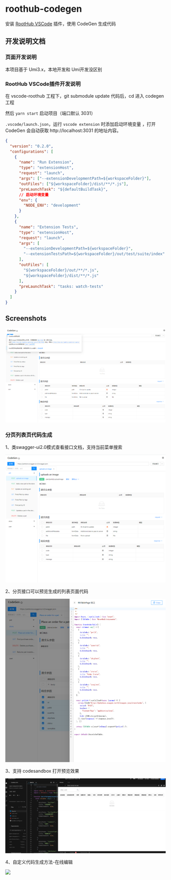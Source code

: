 <!--
 * @Author: ZtrainWilliams ztrain1224@163.com
 * @Date: 2022-06-14 17:11:39
 * @Description: 
-->
# roothub-codegen

安装 [RootHub VSCode](https://marketplace.visualstudio.com/items?itemName=giscafer.roothub) 插件，使用 CodeGen 生成代码
## 开发说明文档

### 页面开发说明

本项目基于 Umi3.x，本地开发和 Umi开发没区别
### RootHub VSCode插件开发说明

在 vscode-roothub 工程下，git submodule update 代码后，cd 进入 codegen 工程

然后 `yarn start` 启动项目（端口默认 3031）

`.vscode/launch.json`，运行 `vscode extension` 时添加启动环境变量 ，打开 CodeGen 会自动获取 http://localhost:3031 的地址内容。

```json
{
  "version": "0.2.0",
  "configurations": [
    {
      "name": "Run Extension",
      "type": "extensionHost",
      "request": "launch",
      "args": ["--extensionDevelopmentPath=${workspaceFolder}"],
      "outFiles": ["${workspaceFolder}/dist/**/*.js"],
      "preLaunchTask": "${defaultBuildTask}",
      // 启动环境变量
      "env": {
        "NODE_ENV": "development"
      }
    },
    {
      "name": "Extension Tests",
      "type": "extensionHost",
      "request": "launch",
      "args": [
        "--extensionDevelopmentPath=${workspaceFolder}",
        "--extensionTestsPath=${workspaceFolder}/out/test/suite/index"
      ],
      "outFiles": [
        "${workspaceFolder}/out/**/*.js",
        "${workspaceFolder}/dist/**/*.js"
      ],
      "preLaunchTask": "tasks: watch-tests"
    }
  ]
}
```

## Screenshots

![](./screenshots/image3.jpg)

### 分页列表页代码生成

1、类swagger-ui2.0模式查看接口文档，支持当前菜单搜索

![](./screenshots/image1.jpg)

2、分页接口可以预览生成的列表页面代码

![](./screenshots/image2.jpg)

3、支持 codesandbox 打开预览效果

![](./screenshots/image4.png)

4、自定义代码生成方法-在线编辑

![](./screenshots/image5.png)

